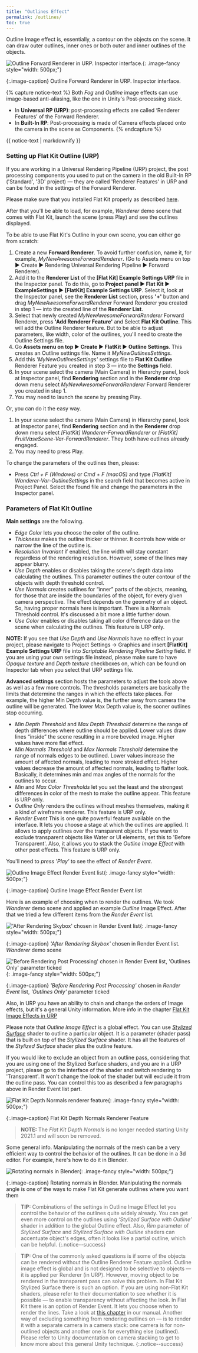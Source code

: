 ```yaml
---
title: "Outlines Effect"
permalink: /outlines/
toc: true
---
```


Outline Image effect is, essentially, a contour on the objects on the scene. It can draw outer outlines, inner ones or both outer and inner outlines of the objects.

![Outline Forward Renderer in URP. Inspector interface.](/FlatKit_Manual_Images/outline-image-effect-interface.png){: .image-fancy style="width: 500px;"}

{:.image-caption}
Outline Forward Renderer in URP. Inspector interface.

{% capture notice-text %}
Both *Fog* and *Outline* image effects can use image-based anti-aliasing, like the one in Unity's Post-processing stack.

* In **Universal RP (URP)**: post-processing effects are called ‘Renderer Features’ of the Forward Renderer.
* In **Built-In RP**: Post-processing is made of Camera effects placed onto the camera in the scene as Components.
{% endcapture %}

<div class="notice--info">
  {{ notice-text | markdownify }}
</div>

### Setting up Flat Kit Outline (URP)

If you are working in a Universal Rendering Pipeline (URP) project, the post processing components you used to put on the camera in the old Built-In RP ('Standard', '3D' project) — they are called 'Renderer Features' in URP and can be found in the settings of the Forward Renderer.

Please make sure that you installed Flat Kit properly as described [here](/quick-start).

After that you'll be able to load, for example, *Wanderer* demo scene that comes with Flat Kit, launch the scene (press Play) and see the outlines displayed.

To be able to use Flat Kit's Outline in your own scene, you can either go from scratch:

1. Create a new **Forward Renderer**. To avoid further confusion, name it, for example, *MyNewAwesomeForwardRenderer*. (Go to Assets menu on top ▶︎ Create ▶︎ Rendering Universal Rendering Pipeline ▶︎ Forward Renderer).
2. Add it to the **Renderer List** of the **[Flat Kit] Example Settings URP** file in the Inspector panel. To do this, go to **Project panel ▶︎ Flat Kit ▶︎ ExampleSettings ▶︎ [FlatKit] Example Settings URP**. Select it, look at the Inspector panel, see the **Renderer List** section, press **'+'** button and drag *MyNewAwesomeForwardRenderer* Forward Renderer you created in step 1 — into the created line of the **Renderer List**.
3. Select that newly created *MyNewAwesomeForwardRenderer* Forward Renderer, press **'Add Renderer Feature'** and Select **Flat Kit Outline**. This will add the Outline Renderer feature. But to be able to adjust parameters, like width, color of the outlines, you'll need to create the Outline Settings file.
4. Go **Assets menu on top ▶︎ Create ▶︎ FlatKit ▶︎ Outline Settings**. This creates an Outline settings file. Name it *MyNewOutlinesSettings*.
5. Add this *'MyNewOutlinesSettings'* settings file to **Flat Kit Outline** Renderer Feature you created in step 3 — into the **Settings** field.
6. In your scene select the camera (Main Camera) in Hierarchy panel, look at Inspector panel, find **Rendering** section and in the **Renderer** drop down menu select *MyNewAwesomeForwardRenderer* Forward Renderer you created in step 1.
7. You may need to launch the scene by pressing Play.

Or, you can do it the easy way.

1. In your scene select the camera (Main Camera) in Hierarchy panel, look at Inspector panel, find **Rendering** section and in the **Renderer** drop down menu select *[FlatKit] Wanderer-ForwardRenderer* or *[FlatKit] FruitVaseScene-Var-ForwardRenderer*. They both have outlines already engaged.
2. You may need to press Play.

To change the parameters of the outlines then, please:

* Press *Ctrl + F (Windows)* or *Cmd + F (macOS)* and type *[FlatKit] Wanderer-Var-OutlineSettings* in the search field that becomes active in Project Panel. Select the found file and change the parameters in the Inspector panel.

### Parameters of Flat Kit Outline

**Main settings** are the following.

* *Edge Color* lets you choose the color of the outline.
* *Thickness* makes the outline thicker or thinner. It controls how wide or narrow the line of the outline is.
* *Resolution Invariant* if enabled, the line width will stay constant regardless of the rendering resolution. However, some of the lines may appear blurry.
* *Use Depth* enables or disables taking the scene's depth data into calculating the outlines. This parameter outlines the outer contour of the objects with depth threshold control.
* *Use Normals* creates outlines for “inner” parts of the objects, meaning, for those that are inside the boundaries of the object, for every given camera perspective. The effect depends on the geometry of an object. So, having proper normals here is important. There is a Normals Threshold control. It's discussed a bit more a little further down.
* *Use Color* enables or disables taking all color difference data on the scene when calculating the outlines. This feature is URP only.

**NOTE:** If you see that *Use Depth* and *Use Normals* have no effect in your project, please navigate to Project Settings -> Graphics and insert **[FlatKit] Example Settings URP** file into *Scriptable Rendering Pipeline Setting* field. If you are using your own settings file instead, please make sure to have *Opaque texture* and *Depth texture* checkboxes on, which can be found on Inspector tab when you select that URP settings file.

**Advanced settings** section hosts the parameters to adjust the tools above as well as a few more controls. The thresholds parameters are basically the limits that determine the ranges in which the effects take places. For example, the higher Min Depth value is, the further away from camera the outline will be generated. The lower Max Depth value is, the sooner outlines stop occurring.

* *Min Depth Threshold* and *Max Depth Threshold* determine the range of depth differences where outline should be applied. Lower values draw lines “inside” the scene resulting in a more beveled image. Higher values have more flat effect.
* *Min Normals Threshold* and *Max Normals Threshold* determine the range of normals edges to be outlined. Lower values increase the amount of affected normals, leading to more stroked effect. Higher values decrease the amount of affected normals, leading to flatter look. Basically, it determines min and max angles of the normals for the outlines to occur.
* *Min* and *Max Color Thresholds* let you set the least and the strongest differences in color of the mesh to make the outline appear. This feature is URP only.
* *Outline Only* renders the outlines without meshes themselves, making it a kind of wireframe renderer. This feature is URP only.
* *Render Event* This is one quite powerful feature available on the interface. It lets you choose a stage at which the outlines are applied. It allows to apply outlines over the transparent objects. If you want to exclude transparent objects like Water or UI elements, set this to 'Before Transparent'. Also, it allows you to stack the *Outline Image Effect* with other post effects. This feature is URP only.

You'll need to *press 'Play'* to see the effect of *Render Event*.

![Outline Image Effect Render Event list](/FlatKit_Manual_Images/outline-image-effect-render-events.png){: .image-fancy style="width: 500px;"}

{:.image-caption}
Outline Image Effect Render Event list

Here is an example of choosing when to render the outlines. We took *Wanderer* demo scene and applied an example *Outline* Image Effect. After that we tried a few different items from the *Render Event* list.

!['After Rendering Skybox' chosen in Render Event list](/FlatKit_Manual_Images/after_rendering_skybox.png){: .image-fancy style="width: 500px;"}

{:.image-caption}
*'After Rendering Skybox'* chosen in Render Event list. *Wanderer* demo scene

!['Before Rendering Post Processing' chosen in Render Event list, 'Outlines Only' parameter ticked](/FlatKit_Manual_Images/before_rendering_post_processing_outlines_only.png){: .image-fancy style="width: 500px;"}

{:.image-caption}
*'Before Rendering Post Processing'* chosen in *Render Event* list, *'Outlines Only'* parameter ticked

Also, in URP you have an ability to chain and change the orders of Image effects, but it's a general Unity information. More info in the chapter [Flat Kit Image Effects in URP](/flat-kit-in-urp/#flat-kit-image-effects-in-urp)

Please note that *Outline Image Effect* is a global effect. You can use [*Stylized Surface*](/stylized-surface/#outline) shader to outline a particular object. It is a parameter (shader pass) that is built on top of the *Stylized Surface* shader. It has all the features of the *Stylized Surface* shader plus the outline feature.

If you would like to exclude an object from an outline pass, considering that you are using one of the Stylized Surface shaders, and you are in a URP project, please go to the interface of the shader and switch rendering to 'Transparent'. It won't change the look of the shader but will exclude it from the outline pass. You can control this too as described a few paragraphs above in Render Event list part.

![Flat Kit Depth Normals renderer feature](/FlatKit_Manual_Images/flat-kit-depth-normals.png){: .image-fancy style="width: 500px;"}

{:.image-caption}
Flat Kit Depth Normals Renderer Feature

> **NOTE:** The *Flat Kit Depth Normals* is no longer needed starting Unity 2021.1 and will soon be removed.

Some general info. Manipulating the normals of the mesh can be a very efficient way to control the behavior of the outlines. It can be done in a 3d editor. For example, here's how to do it in Blender.

![Rotating normals in Blender](/FlatKit_Manual_Images/normals-rotation1.png){: .image-fancy style="width: 500px;"}

{:.image-caption}
Rotating normals in Blender. Manipulating the normals angle is one of the ways to make Flat Kit generate outlines where you want them

> **TIP:** Combinations of the settings in Outline Image Effect let you control the behavior of the outlines quite widely already. You can get even more control on the outlines using *‘Stylized Surface with Outline’* shader in addition to the global Outline effect. Also, *Rim* parameter of *Stylized Surface* and *Stylized Surface with Outline* shaders can accentuate object's edges, often it looks like a partial outline, which can be helpful.
{:.notice--success}

> **TIP:** One of the commonly asked questions is if some of the objects can be rendered without the Outline Renderer Feature applied. Outline image effect is global and is not designed to be selective to objects — it is applied per Renderer (in URP). However, moving object to be rendered in the transparent pass can solve this problem. In Flat Kit Stylized Surface there is such an option. If you are using non-Flat Kit shaders, please refer to their documentation to see whether it is possible — to enable transparency without affecting the look. In Flat Kit there is an option of Render Event. It lets you choose when to render the lines. Take a look at [this chapter](#outline-image-effect) in our manual.
Another way of excluding something from rendering outlines on — is to render it with a separate camera in a camera stack: one camera is for non-outlined objects and another one is for everything else (outlined). Please refer to Unity documentation on camera stacking to get to know more about this general Unity technique.
{:.notice--success}

